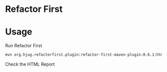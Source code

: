 # Refactor First

# Usage

Run Refactor First

```bash
mvn org.hjug.refactorfirst.plugin:refactor-first-maven-plugin:0.6.1:htmlReport
```

Check the HTML Report

